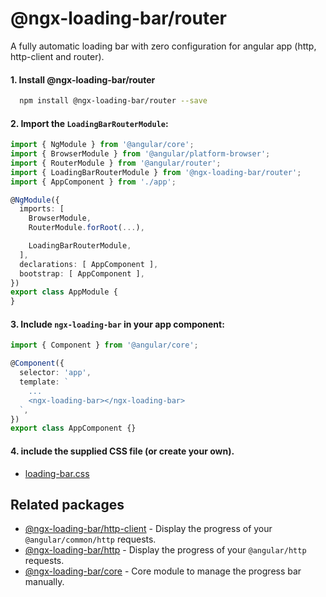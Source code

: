# @ngx-loading-bar/router

A fully automatic loading bar with zero configuration for angular app (http, http-client and router).

#### 1. Install @ngx-loading-bar/router
```bash
  npm install @ngx-loading-bar/router --save
```

#### 2. Import the `LoadingBarRouterModule`:

```ts
import { NgModule } from '@angular/core';
import { BrowserModule } from '@angular/platform-browser';
import { RouterModule } from '@angular/router';
import { LoadingBarRouterModule } from '@ngx-loading-bar/router';
import { AppComponent } from './app';

@NgModule({
  imports: [
    BrowserModule,
    RouterModule.forRoot(...),

    LoadingBarRouterModule,
  ],
  declarations: [ AppComponent ],
  bootstrap: [ AppComponent ],
})
export class AppModule {
}

```

#### 3. Include `ngx-loading-bar` in your app component:

```ts
import { Component } from '@angular/core';

@Component({
  selector: 'app',
  template: `
    ...
    <ngx-loading-bar></ngx-loading-bar>
  `,
})
export class AppComponent {}

```

#### 4. include the supplied CSS file (or create your own).
  - [loading-bar.css](./../../loading-bar.css)

## Related packages
- [@ngx-loading-bar/http-client](./../../packages/http-client/README.md) - Display the progress of your `@angular/common/http` requests.
- [@ngx-loading-bar/http](./../../packages/http/README.md) - Display the progress of your `@angular/http` requests.
- [@ngx-loading-bar/core](./../../packages/core/README.md) - Core module to manage the progress bar manually.